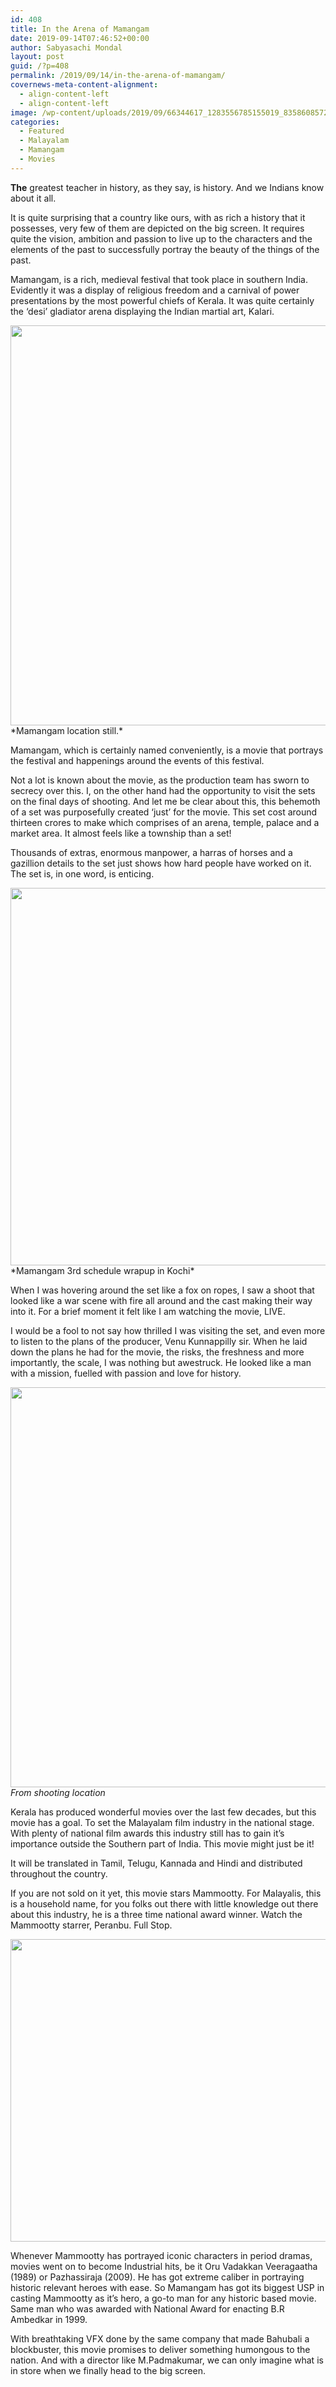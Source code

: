```yaml
---
id: 408
title: In the Arena of Mamangam
date: 2019-09-14T07:46:52+00:00
author: Sabyasachi Mondal
layout: post
guid: /?p=408
permalink: /2019/09/14/in-the-arena-of-mamangam/
covernews-meta-content-alignment:
  - align-content-left
  - align-content-left
image: /wp-content/uploads/2019/09/66344617_1283556785155019_8358608572560441344_n.jpg
categories:
  - Featured
  - Malayalam
  - Mamangam
  - Movies
---
```

**The** greatest teacher in history, as they say, is history. And we Indians know about it all.&nbsp;

It is quite surprising that a country like ours, with as rich a history that it possesses, very few of them are depicted on the big screen. It requires quite the vision, ambition and passion to live up to the characters and the elements of the past to successfully portray the beauty of the things of the past.

Mamangam, is a rich, medieval festival that took place in southern India. Evidently it was a display of religious freedom and a carnival of power presentations by the most powerful chiefs of Kerala. It was quite certainly the &#8216;desi&#8217; gladiator arena displaying the Indian martial art, Kalari.

<div class="wp-block-image">
  <img loading="lazy" width="960" height="640" src="/wp-content/uploads/2019/09/51801921_1181763375334361_464887195694530560_n.jpg" alt="" class="wp-image-411" srcset="/wp-content/uploads/2019/09/51801921_1181763375334361_464887195694530560_n.jpg 960w, /wp-content/uploads/2019/09/51801921_1181763375334361_464887195694530560_n-300x200.jpg 300w, /wp-content/uploads/2019/09/51801921_1181763375334361_464887195694530560_n-768x512.jpg 768w" sizes="(max-width: 960px) 100vw, 960px" />*Mamangam location still.*
</div>

Mamangam, which is certainly named conveniently, is a movie that portrays the festival and happenings around the events of this festival.&nbsp;

Not a lot is known about the movie, as the production team has sworn to secrecy over this. I, on the other hand had the opportunity to visit the sets on the final days of shooting. And let me be clear about this, this behemoth of a set was purposefully created &#8216;just&#8217; for the movie. This set cost around thirteen crores to make which comprises of an arena, temple, palace and a market area. It almost feels like a township than a set!

Thousands of extras, enormous manpower, a harras of horses and a gazillion details to the set just shows how hard people have worked on it. The set is, in one word, is enticing.

<div class="wp-block-image">
  <img loading="lazy" width="960" height="604" src="/wp-content/uploads/2019/09/53742498_1197404320436933_7935848310185656320_n.jpg" alt="" class="wp-image-410" srcset="/wp-content/uploads/2019/09/53742498_1197404320436933_7935848310185656320_n.jpg 960w, /wp-content/uploads/2019/09/53742498_1197404320436933_7935848310185656320_n-300x189.jpg 300w, /wp-content/uploads/2019/09/53742498_1197404320436933_7935848310185656320_n-768x483.jpg 768w" sizes="(max-width: 960px) 100vw, 960px" />*Mamangam 3rd schedule wrapup in Kochi*
</div>

When I was hovering around the set like a fox on ropes, I saw a shoot that looked like a war scene with fire all around and the cast making their way into it. For a brief moment it felt like I am watching the movie, LIVE.&nbsp;

I would be a fool to not say how thrilled I was visiting the set, and even more to listen to the plans of the producer, Venu Kunnappilly sir. When he laid down the plans he had for the movie, the risks, the freshness and more importantly, the scale, I was nothing but awestruck. He looked like a man with a mission, fuelled with passion and love for history.

<img loading="lazy" width="960" height="640" src="/wp-content/uploads/2019/09/51099674_1176308589213173_9067251083746738176_n.jpg" alt="" class="wp-image-412" srcset="/wp-content/uploads/2019/09/51099674_1176308589213173_9067251083746738176_n.jpg 960w, /wp-content/uploads/2019/09/51099674_1176308589213173_9067251083746738176_n-300x200.jpg 300w, /wp-content/uploads/2019/09/51099674_1176308589213173_9067251083746738176_n-768x512.jpg 768w" sizes="(max-width: 960px) 100vw, 960px" /> *From shooting location* 

Kerala has produced wonderful movies over the last few decades, but this movie has a goal. To set the Malayalam film industry in the national stage. With plenty of national film awards this industry still has to gain it&#8217;s importance outside the Southern part of India. This movie might just be it!&nbsp;

It will be translated in Tamil, Telugu, Kannada and Hindi and distributed throughout the country.

If you are not sold on it yet, this movie stars Mammootty. For Malayalis, this is a household name, for you folks out there with little knowledge out there about this industry, he is a three time national award winner. Watch the Mammootty starrer, Peranbu. Full Stop. 

<img loading="lazy" width="960" height="484" src="/wp-content/uploads/2019/09/62373531_1265649320279099_1880565140089208832_n-e1568446873161.jpg" alt="" class="wp-image-409" srcset="/wp-content/uploads/2019/09/62373531_1265649320279099_1880565140089208832_n-e1568446873161.jpg 960w, /wp-content/uploads/2019/09/62373531_1265649320279099_1880565140089208832_n-e1568446873161-300x151.jpg 300w, /wp-content/uploads/2019/09/62373531_1265649320279099_1880565140089208832_n-e1568446873161-768x387.jpg 768w" sizes="(max-width: 960px) 100vw, 960px" />  

Whenever Mammootty has portrayed iconic characters in period dramas, movies went on to become Industrial hits, be it Oru Vadakkan Veeragaatha (1989) or Pazhassiraja (2009). He has got extreme caliber in portraying historic relevant heroes with ease. So Mamangam has got its biggest USP in casting Mammootty as it&#8217;s hero, a go-to man for any historic based movie. Same man who was awarded with National Award for enacting B.R Ambedkar in 1999.

With breathtaking VFX done by the same company that made Bahubali a blockbuster, this movie promises to deliver something humongous to the nation. And with a director like M.Padmakumar, we can only imagine what is in store when we finally head to the big screen.